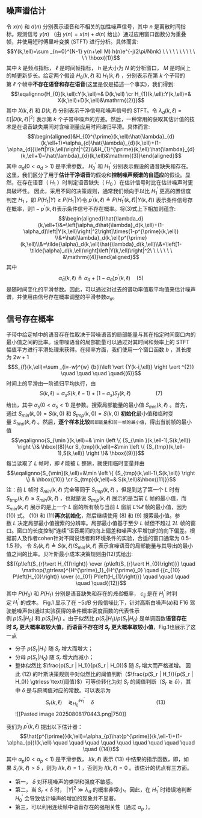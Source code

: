 ## 噪声谱估计
令 $x(n)$ 和 $d(n)$ 分别表示语音和不相关的加性噪声信号，其中 $n$ 是离散时间指标。观测信号 $y(n)$ （由 $y(n)=x(n)+d(n)$ 给出）通过应用窗口函数分为重叠帧，并使用短时傅里叶变换 ($\text{STFT}$) 进行分析。具体而言:$$Y(k,\ell)=\sum _{n=0}^{N-1} y(n+\ell M) h(n)e^{-j(2\pi/N)nk} \ \ \ \ \ \ \ \ \ \ \ \ \hbox{(1)}$$
其中 $k$ 是频点指标， $ℓ$ 是时间帧指标， $h$ 是大小为 $N$ 的分析窗口， $M$ 是时间上的帧更新步长。给定两个假设 $H_0(k,ℓ)$ 和 $H_1(k,ℓ)$ ，分别表示在第 $k$ 个子带的第 $ℓ$ 个帧中**不存在语音和存在语音**(这里是仅是描述一个事实)，我们得到:$$\eqalignno{H_{0}(k,\ell):Y(k,\ell)=& D(k,\ell) \cr H_{1}(k,\ell):Y(k,\ell)=& X(k,\ell)+D(k,\ell)&\mathrm{(2)}}$$
其中 $X(k,ℓ)$ 和 $D(k,ℓ)$ 分别表示干净信号和噪声信号的 $\text{STFT}$。令 $λ_d(k,ℓ)=E[|D(k,ℓ)|^2]$ 表示第 $k$ 个子带中噪声的方差。然后，一种常用的获取其估计值的技术是在语音缺失期间对含噪测量应用时间递归平滑。具体而言:$$\begin{aligned}&H_{0}^{\prime}(k,\ell):\hat{\lambda}_{d}(k,\ell+1)=\alpha_{d}\hat{\lambda}_{d}(k,\ell)+(1-\alpha_{d})\left|Y(k,\ell)\right|^{2}\\&H_{1}^{\prime}(k,\ell):\hat{\lambda}_{d}(k,\ell+1)=\hat{\lambda}_{d}(k,\ell)&\mathrm{(3)}\end{aligned}$$
其中 $α_d(0<α_d>1)$ 是平滑参数， $H^′_0$ 和 $H^′_1$ 分别表示假设的语音缺失和存在。这里，我们区分了用于**估计干净语音**的假设和**控制噪声频谱的自适应**的假设。显然，在存在语音（ $H_1$ ）时判定语音缺失（ $H_0$ ）在估计信号时比在估计噪声时更具破坏性。
因此，采用不同的决策规则，通常我们倾向于以比 $H^′_1$ 更高的置信度判定 $H_1$ ，即 $P(H_1|Y)≥P(H^′_1|Y)$令 $p^′(k,ℓ)≜P(H^′_1(k,ℓ)|Y(k,ℓ))$ 表示条件信号存在概率，则$1-p^{\prime}(k,\ell)$表示条件信号不存在概率。将(3)式上下相加则蕴含:$$\begin{aligned}\hat{\lambda_d}(k,\ell+1)&=\left[\alpha_d\hat{\lambda}_d(k,\ell)+(1-\alpha_d)\left|Y(k,\ell)\right|^2\right]\times(1-p^{\prime}(k,\ell)) \\&+\hat{\lambda}_d(k,\ell)p^{\prime}(k,\ell)\\&=\tilde{\alpha}_d(k,\ell)\hat{\lambda}_d(k,\ell)\\&+\left[1-\tilde{\alpha}_d(k,\ell)\right]\left|Y(k,\ell)\right|^2\ \ \ \ \ \ \ &\mathrm{(4)}\end{aligned}$$
其中$$\tilde{\alpha}_{d}(k,\ell)\triangleq\alpha_{d}+\left(1-\alpha_{d}\right)p^{\prime}(k,\ell)\quad(5)$$
是随时间变化的平滑参数。因此，可以通过对过去的谱功率值取平均值来估计噪声谱，并使用由信号存在概率调整的平滑参数$α_d$。
## 信号存在概率
子带中给定帧中的语音存在性取决于带噪语音的局部能量与其在指定时间窗口内的最小值之间的比率。设带噪语音的局部能量可以通过对其时间和频率上的 $\text{STFT}$ 幅值平方进行平滑处理来获得。在频率方面，我们使用一个窗口函数 $b$ ，其长度为 $2w+1$
$$S_{f}(k,\ell)=\sum _{i=-w}^{w} {b(i)\left \vert {Y(k-i,\ell)} \right \vert ^{2}} \quad  \quad  \quad   \quad{(6)}$$
时间上的平滑由一阶递归平均执行，由$$S(k,\ell)=\alpha _{s} S(k,\ell -1)+\left(1-\alpha _{s}\right) S_{f}(k,\ell)  \quad  \quad  \quad \quad{(7)}$$
给出，其中 $α_s(0<α_s<1)$ 是参数。搜索局部能量的最小值 $S_{min}(k,ℓ)$ 。首先，通过 $S_{min}(k,0)=S(k,0)$ 和 $S_{tmp}(k,0)=S(k,0)$ **初始化**最小值和临时变量 $S_{tmp}(k,ℓ)$ 。然后，**逐个样本比较**`局部能量`和`前一帧的最小值`，得出当前帧的最小值
$$\eqalignno{S_{\min }(k,\ell)=& \min \left \{ {S_{\min }(k,\ell-1),S(k,\ell)} \right \}& \hbox{(8)}\cr S_{tmp}(k,\ell)=&\min \left \{ {S_{tmp}(k,\ell-1),S(k,\ell)} \right \}& \hbox{(9)}}$$
每当读取了 $L$ 帧时，即 $ℓ$ 能被 $L$ 整除，就使用临时变量并由$$\eqalignno{S_{\min}(k,\ell)=&\min \left \{ {S_{tmp}(k,\ell-1),S(k,\ell)} \right \} & \hbox{(10)} \cr S_{tmp}(k,\ell)=& S(k,\ell)&\hbox{(11)}}$$
注：前 $L$ 帧时 $S_{min}(k,ℓ)$ 完全等同于 $S_{tmp}(k,ℓ)$ ，但是到达了第一个 $L$ 时有 $S_{tmp}(k,ℓ)≥S_{min}(k,ℓ)$ ，也就是说 $S_{tmp}(k,ℓ)$ 展示的是当前 $L$ 帧的最小值，而 $S_{min}(k,ℓ)$ 展示的是上一个 $L$ 窗的所有帧与当前 $L$ 窗前  $L\%ℓ$ 帧的最小值，因为 (10) 式。
(10) 和 (11)**再次初始化**，然后继续使用 (8) 和 (9) 搜索最小值。参数 $L$ 决定局部最小值搜索的分辨率。局部最小值基于至少 $L$ 帧但不超过 $2L$ 帧的窗口。窗口的长度控制“连续”语音期间的向上偏差和噪声水平增加时的向下偏差。根据前人及作者cohen针对不同说话者和环境条件的实验，合适的窗口通常为 $\text{0.5-1.5}$ 秒。
令 $S_r(k,ℓ)≜S(k,ℓ)/S_{min}(k,ℓ)$ 表示含噪语音的局部能量与其导出的最小值之间的比率。贝叶斯最小成本决策规则由(12)式给出:
$${{p\left(S_{r}\vert H_{1}\right)} \over {p\left(S_{r}\vert H_{0}\right)}} \quad \mathop{\gtrless}^{H^{\prime}_1}_{H^{\prime}_0} \quad {{c_{10} P\left(H_{0}\right)} \over {c_{01} P\left(H_{1}\right)}}   \quad  \quad  \quad  \quad  \quad{(12)}$$
其中 $P(H_0)$ 和 $P(H_1)$ 分别是语音缺失和存在的*先验*概率， $c_{ij}$ 是在 $H^′_j$ 时判定 $H^′_i$ 的成本。 Fig.1 显示了在 $−5 dB$ 分段信噪比下，针对高斯白噪声(a)和 F16 驾驶舱噪声(b)通过实验获得的条件概率密度函数的代表性示例 $p(S_r|H_0)$ 和 $p(S_r|H_1)$ 。由于似然比 $p(S_r|H_1)/p(S_r|H_0)$ 是单调函数**语音存在时 $S_r$ 更大概率取较大值，而语音不存在时 $S_r$ 更大概率取较小值**，Fig.1也展示了这一点
- 分子 $p(S_r | H_1)$ 随 $S_r$ 增大而增大；
- 分母 $p(S_r | H_0)$ 随 $S_r$ 增大而减小；
- 整体似然比 $\frac{p(S_r | H_1)}{p(S_r | H_0)}$ 随 $S_r$ 增大而严格递增。
因此 (12) 的叶斯决策规则中对似然比的阈值判断（$\frac{p(S_r | H_1)}{p(S_r | H_0)} \gtrless \text{阈值}$）可等价转化为对 $S_r$ 的阈值判断（$S_r \gtrless \delta$），其中 $\delta$ 是与原阈值对应的常数。可以表示为
$$S_{r}(k,\ell)\quad \mathop{\gtrless}^{H^{\prime}_1}_{H^{\prime}_0}\quad \delta \quad \quad \quad \quad \quad \quad \quad \quad \quad \quad {(13)}$$
![[Pasted image 20250808170443.png|750]]


我们为 $p^′(k,ℓ)$ 提出以下估计器：$$\hat{p^{\prime}}(k,\ell)=\alpha_{p}\hat{p^{\prime}}(k,\ell-1)+(1-\alpha_{p})I(k,\ell) \quad \quad \quad \quad \quad \quad \quad \quad \quad \quad {(14)}$$
其中 $α_p(0<α_p<1)$ 是平滑参数， $I(k,ℓ)$ 表示 (13) 中结果的指示函数，即，如果 $S_r(k,ℓ)>δ$ ，则为 $I(k,ℓ)=1$ ，否则为 $I(k,ℓ)=0$ 。该估计的优点有三方面。
- 第一， $δ$ 对环境噪声的类型和强度不敏感。
- 第二，当 $S_r<δ$ 时， $|Y|^2≫λ_d$ 的概率非常小。因此，在 $H^′_1$ 时错误地判断 $H^′_0$ 会导致估计噪声的增加的现象并不显著。
- 第三，可以利用连续帧中语音存在的强相关性（通过 $α_p$ ）。

